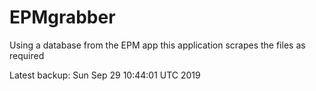 # EPMgrabber
Using a database from the EPM app this application scrapes the files as required


Latest backup: Sun Sep 29 10:44:01 UTC 2019
